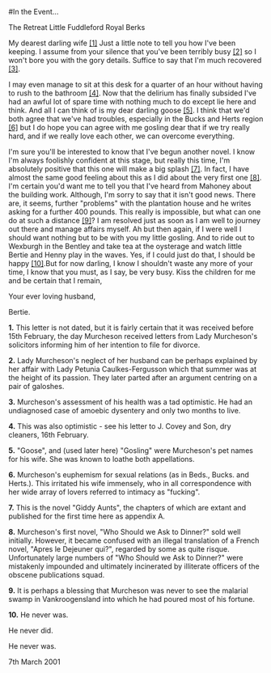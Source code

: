 #In the Event...

The Retreat
Little Fuddleford
Royal Berks
 
My dearest darling wife [\[1\]](#fn1)
Just a little note to tell you how I've been keeping. I assume from your silence that you've been terribly busy [\[2\]](#fn2) so I won't bore you with the gory details. Suffice to say that I'm much recovered [\[3\]](#fn3).
 
 I may even manage to sit at this desk for a quarter of an hour without having to rush to the bathroom [\[4\]](#fn4). Now that the delirium has finally subsided I've had an awful lot of spare time with nothing much to do except lie here and think. And all I can think of is my dear darling goose [\[5\]](#fn5). I think that we'd both agree that we've had troubles, especially in the Bucks and Herts region [\[6\]](#fn6) but I do hope you can agree with me gosling dear that if we try really hard, and if we really love each other, we can overcome everything.

I'm sure you'll be interested to know that I've begun another novel. I know I'm always foolishly confident at this stage, but really this time, I'm absolutely positive that this one will make a big splash [\[7\]](#fn7). In fact, I have almost the same good feeling about this as I did about the very first one [\[8\]](#fn8). I'm certain you'd want me to tell you that I've heard from Mahoney about the building work. Although, I'm sorry to say that it isn't good news. There are, it seems, further "problems" with the plantation house and he writes asking for a further 400 pounds. This really is impossible, but what can one do at such a distance [\[9\]](#fn9)? I am resolved just as soon as I am well to journey out there and manage affairs myself. Ah but then again, if I were well I should want nothing but to be with you my little gosling. And to ride out to Wexburgh in the Bentley and take tea at the oysterage and watch little Bertie and Henny play in the waves. Yes, if I could just do that, I should be happy [\[10\]](#fn10).But for now darling, I know I shouldn't waste any more of your time, I know that you must, as I say, be very busy. Kiss the children for me and be certain that I remain,

Your ever loving husband,

Bertie.

<a name="fn1"></a>**1.**<a name="fn1"></a>
This letter is not dated, but it is fairly certain that it was received before 15th February, the day Murcheson received letters from Lady Murcheson's solicitors informing him of her intention to file for divorce.

<a name="fn2"></a>**2.**
Lady Murcheson's neglect of her husband can be perhaps explained by her affair with Lady Petunia Caulkes-Fergusson which that summer was at the height of its passion.
They later parted after an argument centring on a pair of galoshes.

<a name="fn3"></a>**3.**
Murcheson's assessment of his health was a tad optimistic.
He had an undiagnosed case of amoebic dysentery and only two months to live.

<a name="fn4"></a>**4.**
This was also optimistic - see his letter to J. Covey and Son, dry cleaners, 16th February.

<a name="fn5"></a>**5.**
"Goose", and (used later here) "Gosling" were Murcheson's pet names for his wife.
She was known to loathe both appellations.

<a name="fn6"></a>**6.**
Murcheson's euphemism for sexual relations (as in Beds., Bucks. and Herts.). This irritated his wife immensely, who in all correspondence with her wide array of lovers referred to intimacy as "fucking".

<a name="fn7"></a>**7.**
 This is the novel "Giddy Aunts", the chapters of which are extant and published for the first time here as appendix A.

<a name="fn8"></a>**8.**
Murcheson's first novel, "Who Should we Ask to Dinner?" sold well initially.
However, it became confused with an illegal translation of a French novel, "Apres le Dejeuner qui?", regarded by some as quite risque. Unfortunately large numbers of "Who Should we Ask to Dinner?" were mistakenly impounded and ultimately incinerated by illiterate officers of the obscene publications squad.

<a name="fn9"></a>**9.**
 It is perhaps a blessing that Murcheson was never to see the malarial swamp in Vankroogensland into which he had poured most of his fortune.

<a name="fn10"></a>**10.**
 He never was.
 
 He never did.
 
 He never was.
 
 7th March 2001
